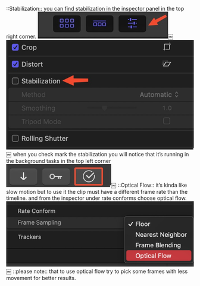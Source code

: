 ::Stabilization::
you can find stabilization in the inspector panel in the top right corner. 
![image](18CE4D76-8146-4B82-A351-F36CE638DA8A.jpg)￼
![image](0CF2E0BF-644A-4CA1-931B-56FEB057D400.jpg)￼
when you check mark the stabilization you will notice that it’s running in the background tasks in the top left corner
![image](DED5F85B-65CC-49D5-8393-3BFA4C130E8F.jpg)￼
::Optical Flow::
it’s kinda like slow motion but to use it the clip must have a different frame rate than the timeline. and from the inspector under rate conforms choose optical flow. 
![image](047E39CE-715E-402B-8E7F-B23FE2873FF8.jpg)￼
::please note:: that to use optical flow try to pick some frames with less movement for better results. 



